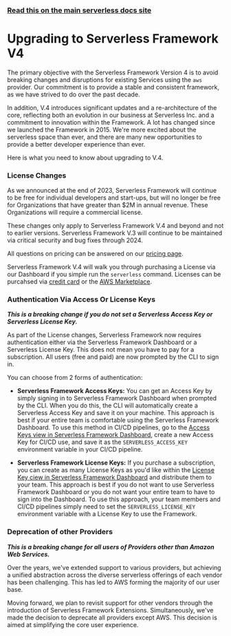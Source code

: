 <!--
title: Serverless Framework - Upgrading to v4
menuText: Upgrading to v4
menuOrder: 13
layout: Doc
-->

<!-- DOCS-SITE-LINK:START automatically generated  -->

### [Read this on the main serverless docs site](https://www.serverless.com/framework/docs/guides/upgrading-v4/)

<!-- DOCS-SITE-LINK:END -->

# Upgrading to Serverless Framework V4

The primary objective with the Serverless Framework Version 4 is to avoid breaking changes and disruptions for existing Services using the `aws` provider. Our commitment is to provide a stable and consistent framework, as we have strived to do over the past decade.

In addition, V.4 introduces significant updates and a re-architecture of the core, reflecting both an evolution in our business at Serverless Inc. and a commitment to innovation within the Framework. A lot has changed since we launched the Framework in 2015. We're more excited about the serverless space than ever, and there are many new opportunities to provide a better developer experience than ever.

Here is what you need to know about upgrading to V.4.

### License Changes

As we announced at the end of 2023, Serverless Framework will continue to be free for individual developers and start-ups, but will no longer be free for Organizations that have greater than $2M in annual revenue. These Organizations will require a commercial license.

These changes only apply to Serverless Framework V.4 and beyond and not to earlier versions. Serverless Framework V.3 will continue to be maintained via critical security and bug fixes through 2024.

All questions on pricing can be answered on our [pricing page](https://serverless.com/pricing).

Serverless Framework V.4 will walk you through purchasing a License via our Dashboard if you simple run the `serverless` command. Licenses can be purcahsed via [credit card](https://app.serverless-dev.com/settings/billing) or the [AWS Marketplace](https://aws.amazon.com/marketplace/pp/prodview-ok24yw6x5wcrg).

### Authentication Via Access Or License Keys

***This is a breaking change if you do not set a Serverless Access Key or Serverless License Key.***

As part of the License changes, Serverless Framework now requires authentication either via the Serverless Framework Dashboard or a Serverless License Key. This does not mean you have to pay for a subscription. All users (free and paid) are now prompted by the CLI to sign in.

You can choose from 2 forms of authentication:

* **Serverless Framework Access Keys:** You can get an Access Key by simply signing in to Serverless Framework Dashboard when prompted by the CLI. When you do this, the CLI will automatically create a Serverless Access Key and save it on your machine. This approach is best if your entire team is comfortable using the Serverless Framework Dashboard. To use this method in CI/CD pipelines, go to the [Access Keys view in Serverless Framework Dashboard](https://app.serverless.com/settings/accessKeys), create a new Access Key for CI/CD use, and save it as the `SERVERLESS_ACCESS_KEY` environment variable in your CI/CD pipeline.

* **Serverless Framework License Keys:** If you purchase a subscription, you can create as many License Keys as you'd like within the [License Key ciew in Serverless Framework Dashboard](https://app.serverless.com/settings/licenseKeys) and distribute them to your team. This approach is best if you do not want to use Serverless Framework Dashboard or you do not want your entire team to have to sign into the Dashboard. To use this approach, your team members and CI/CD pipelines simply need to set the `SERVERLESS_LICENSE_KEY` environment variable with a License Key to use the Framework.

### Deprecation of other Providers

***This is a breaking change for all users of Providers other than Amazon Web Services.***

Over the years, we've extended support to various providers, but achieving a unified abstraction across the diverse serverless offerings of each vendor has been challenging. This has led to AWS forming the majority of our user base.

Moving forward, we plan to revisit support for other vendors through the introduction of Serverless Framework Extensions. Simultaneously, we've made the decision to deprecate all providers except AWS. This decision is aimed at simplifying the core user experience.








